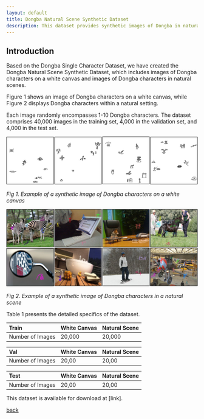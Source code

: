 ```yaml
---
layout: default
title: Dongba Natural Scene Synthetic Dataset
description: This dataset provides synthetic images of Dongba in natural scenes.
---
```


## Introduction

Based on the Dongba Single Character Dataset, we have created the Dongba Natural Scene Synthetic Dataset, which includes images of Dongba characters on a white canvas and images of Dongba characters in natural scenes. 

Figure 1 shows an image of Dongba characters on a white canvas, while Figure 2 displays Dongba characters within a natural setting. 

Each image randomly encompasses 1-10 Dongba characters. The dataset comprises 40,000 images in the training set, 4,000 in the validation set, and 4,000 in the test set.

![](/docs/5.png)

*Fig 1. Example of a synthetic image of Dongba characters on a white canvas*

![](/docs/6.png)

*Fig 2. Example of a synthetic image of Dongba characters in a natural scene*


Table 1 presents the detailed specifics of the dataset.

| Train            | White Canvas      | Natural Scene |
|:-----------------|:------------------|:--------------|
| Number of Images | 20,000            | 20,000        |

| Val              | White Canvas      | Natural Scene |
|:-----------------|:------------------|:--------------|
| Number of Images | 20,00             | 20,00         |

| Test             | White Canvas      | Natural Scene |
|:-----------------|:------------------|:--------------|
| Number of Images | 20,00             | 20,00         |

This dataset is available for download at [link].


[back](./)


